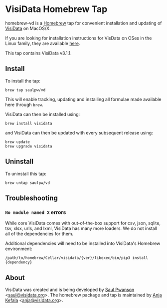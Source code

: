 # VisiData Homebrew Tap

homebrew-vd is a [Homebrew](http://brew.sh) tap for convenient installation and updating of [VisiData](http://visidata.org) on MacOS/X.

If you are looking for installation instructions for VisData on OSes in the Linux family, they are available [here](https://github.com/saulpw/visidata#install).

This tap contains VisiData v3.1.1.

## Install

To install the tap:

```
brew tap saulpw/vd
```

This will enable tracking, updating and installing all formulae made available here through `brew`.

VisiData can then be installed using:

```
brew install visidata
```

and VisiData can then be updated with every subsequent release using:

```
brew update
brew upgrade visidata
```

## Uninstall

To uninstall this tap:

```
brew untap saulpw/vd
```

## Troubleshooting

### `No module named X` errors

While core VisiData comes with out-of-the-box support for csv, json, sqlite, tsv, xlsx, urls, and lxml, VisiData has many more loaders. We do not install all of the dependencies for them.

Additional dependencies will need to be installed into VisiData's Homebrew environment:

```
/path/to/homebrew/Cellar/visidata/{ver}/libexec/bin/pip3 install {dependency}
```

## About
VisiData was created and is being developed by [Saul Pwanson](http://saul.pw) &lt;saul@visidata.org&gt;. The homebrew package and tap is maintained by [Anja Kefala](https://github.com/anjakefala) &lt;anja@visidata.org&gt;.
